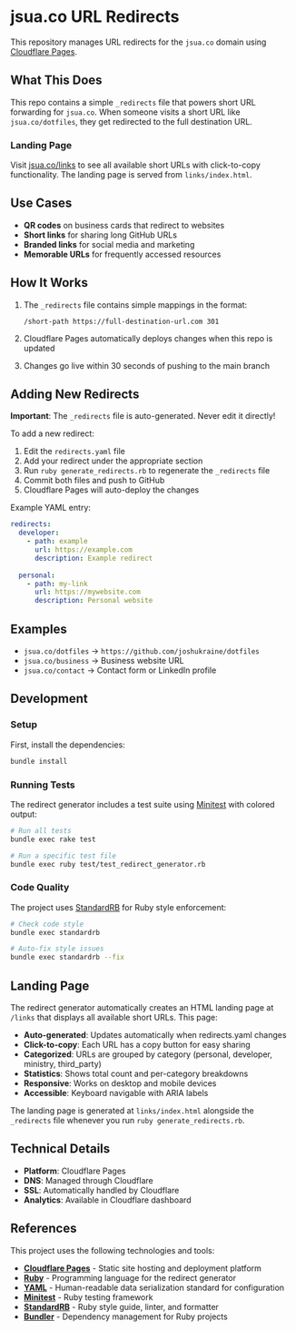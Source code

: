 # jsua.co URL Redirects

This repository manages URL redirects for the `jsua.co` domain using [Cloudflare Pages](https://pages.cloudflare.com/).

## What This Does

This repo contains a simple `_redirects` file that powers short URL forwarding for `jsua.co`. When someone visits a short URL like `jsua.co/dotfiles`, they get redirected to the full destination URL.

### Landing Page

Visit [jsua.co/links](https://jsua.co/links) to see all available short URLs with click-to-copy functionality. The landing page is served from `links/index.html`.

## Use Cases

- **QR codes** on business cards that redirect to websites
- **Short links** for sharing long GitHub URLs
- **Branded links** for social media and marketing
- **Memorable URLs** for frequently accessed resources

## How It Works

1. The `_redirects` file contains simple mappings in the format:

   ```text
   /short-path https://full-destination-url.com 301
   ```

2. Cloudflare Pages automatically deploys changes when this repo is updated

3. Changes go live within 30 seconds of pushing to the main branch

## Adding New Redirects

**Important**: The `_redirects` file is auto-generated. Never edit it directly!

To add a new redirect:

1. Edit the `redirects.yaml` file
2. Add your redirect under the appropriate section
3. Run `ruby generate_redirects.rb` to regenerate the `_redirects` file
4. Commit both files and push to GitHub
5. Cloudflare Pages will auto-deploy the changes

Example YAML entry:
```yaml
redirects:
  developer:
    - path: example
      url: https://example.com
      description: Example redirect
  
  personal:
    - path: my-link
      url: https://mywebsite.com
      description: Personal website
```

## Examples

- `jsua.co/dotfiles` → `https://github.com/joshukraine/dotfiles`
- `jsua.co/business` → Business website URL
- `jsua.co/contact` → Contact form or LinkedIn profile

## Development

### Setup

First, install the dependencies:

```bash
bundle install
```

### Running Tests

The redirect generator includes a test suite using [Minitest](https://github.com/minitest/minitest) with colored output:

```bash
# Run all tests
bundle exec rake test

# Run a specific test file
bundle exec ruby test/test_redirect_generator.rb
```

### Code Quality

The project uses [StandardRB](https://github.com/standardrb/standard) for Ruby style enforcement:

```bash
# Check code style
bundle exec standardrb

# Auto-fix style issues
bundle exec standardrb --fix
```

## Landing Page

The redirect generator automatically creates an HTML landing page at `/links` that displays all available short URLs. This page:

- **Auto-generated**: Updates automatically when redirects.yaml changes
- **Click-to-copy**: Each URL has a copy button for easy sharing
- **Categorized**: URLs are grouped by category (personal, developer, ministry, third_party)
- **Statistics**: Shows total count and per-category breakdowns
- **Responsive**: Works on desktop and mobile devices
- **Accessible**: Keyboard navigable with ARIA labels

The landing page is generated at `links/index.html` alongside the `_redirects` file whenever you run `ruby generate_redirects.rb`.

## Technical Details

- **Platform**: Cloudflare Pages
- **DNS**: Managed through Cloudflare
- **SSL**: Automatically handled by Cloudflare
- **Analytics**: Available in Cloudflare dashboard

## References

This project uses the following technologies and tools:

- **[Cloudflare Pages](https://pages.cloudflare.com/)** - Static site hosting and deployment platform
- **[Ruby](https://www.ruby-lang.org/)** - Programming language for the redirect generator
- **[YAML](https://yaml.org/)** - Human-readable data serialization standard for configuration
- **[Minitest](https://github.com/minitest/minitest)** - Ruby testing framework
- **[StandardRB](https://github.com/standardrb/standard)** - Ruby style guide, linter, and formatter
- **[Bundler](https://bundler.io/)** - Dependency management for Ruby projects
